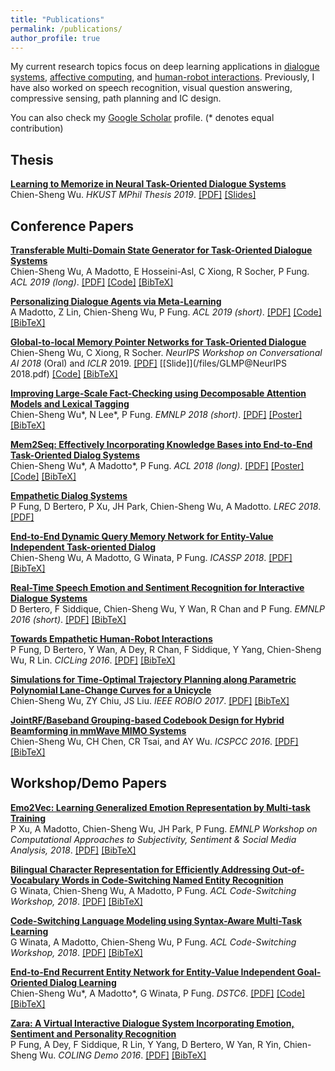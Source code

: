 ```yaml
---
title: "Publications"
permalink: /publications/
author_profile: true
---
```


My current research topics focus on deep learning applications in [dialogue systems](https://en.wikipedia.org/wiki/Dialog_system), [affective computing](https://en.wikipedia.org/wiki/Affective_computing), and [human-robot interactions](https://en.wikipedia.org/wiki/Human%E2%80%93robot_interaction). Previously, I have also worked on speech recognition, visual question answering, compressive sensing, path planning and IC design.

You can also check my <u><a href="https://scholar.google.com.hk/citations?user=1G4GV2EAAAAJ&hl=en-TW" target="_blank">Google Scholar</a></u> profile.
(* denotes equal contribution)


## Thesis

<b>[Learning to Memorize in Neural Task-Oriented Dialogue Systems]()</b> <br>
Chien-Sheng Wu. <i>HKUST MPhil Thesis 2019</i>.  [[PDF]](https://arxiv.org/abs/1905.07687) [[Slides]](/files/JasonWuMPhilThesisPresentation.pdf)


## Conference Papers

<b>[Transferable Multi-Domain State Generator for Task-Oriented Dialogue Systems](/publications/trade)</b> <br>
Chien-Sheng Wu, A Madotto, E Hosseini-Asl, C Xiong, R Socher, P Fung. <i>ACL 2019 (long)</i>. [[PDF]](https://arxiv.org/abs/1905.08743) [[Code]](https://github.com/jasonwu0731/trade-dst) [[BibTeX]](/publications/trade)

<b>[Personalizing Dialogue Agents via Meta-Learning](/publications/DAML)</b> <br>
A Madotto, Z Lin, Chien-Sheng Wu, P Fung. <i>ACL 2019 (short)</i>. [[PDF]](https://arxiv.org/abs/1905.10033) [[Code]](https://github.com/HLTCHKUST/PAML) [[BibTeX]](/publications/DAML)

<b>[Global-to-local Memory Pointer Networks for Task-Oriented Dialogue](/publications/nips18)</b> <br>
Chien-Sheng Wu, C Xiong, R Socher. <i>NeurIPS Workshop on Conversational AI 2018</i> (Oral) and <i>ICLR</i> 2019. 
[[PDF]](https://arxiv.org/abs/1901.04713) [[Slide]](/files/GLMP@NeurIPS 2018.pdf) [[Code]](https://github.com/jasonwu0731/GLMP) [[BibTeX]](/publications/nips18)

<b>[Improving Large-Scale Fact-Checking using Decomposable Attention Models and Lexical Tagging](https://jasonwu0731.github.io/publications/emnlp18)</b> <br>
Chien-Sheng Wu\*, N Lee\*, P Fung. <i>EMNLP 2018 (short)</i>. [[PDF]](http://aclweb.org/anthology/D18-1143) [[Poster]](/files/EMNLP2018_Poster.pdf) [[BibTeX]](/publications/emnlp18)

<b>[Mem2Seq: Effectively Incorporating Knowledge Bases into End-to-End Task-Oriented Dialog Systems](https://jasonwu0731.github.io/publications/Mem2Seq)</b> <br>
Chien-Sheng Wu\*, A Madotto\*, P Fung. <i>ACL 2018 (long)</i>.
[[PDF]](https://arxiv.org/pdf/1804.08217.pdf) [[Poster]](/files/mem2seq-poster) [[Code]](https://github.com/HLTCHKUST/Mem2Seq) [[BibTeX]](/publications/Mem2Seq)

<b>[Empathetic Dialog Systems](https://jasonwu0731.github.io/publications/LREC18)</b> <br>
P Fung, D Bertero, P Xu, JH Park, Chien-Sheng Wu, A Madotto. <i>LREC 2018</i>.
[[PDF]](http://lrec2018.lrec-conf.org/media/filer_public/2018/05/03/pascale_fungempathetic_dialog_systems.pdf)

<b>[End-to-End Dynamic Query Memory Network for Entity-Value Independent Task-oriented Dialog](https://jasonwu0731.github.io/publications/DQMemNN)</b> <br>
Chien-Sheng Wu, A Madotto, G Winata, P Fung. <i>ICASSP 2018</i>.
[[PDF]](https://ieeexplore.ieee.org/stamp/stamp.jsp?arnumber=8461426) [[BibTeX]](/publications/DQMemNN)

<b>[Real-Time Speech Emotion and Sentiment Recognition for Interactive Dialogue Systems](https://jasonwu0731.github.io/publications/EMNLP16)</b> <br>
D Bertero, F Siddique, Chien-Sheng Wu, Y Wan, R Chan and P Fung. <i>EMNLP  2016 (short)</i>.
[[PDF]](http://aclweb.org/anthology/D16-1110) [[BibTeX]](/publications/EMNLP16)

<b>[Towards Empathetic Human-Robot Interactions](https://jasonwu0731.github.io/publications/CICLing16)</b> <br>
P Fung, D Bertero, Y Wan, A Dey, R Chan, F Siddique, Y Yang, Chien-Sheng Wu, R Lin. <i>CICLing 2016</i>.
[[PDF]](https://arxiv.org/abs/1605.04072) [[BibTeX]](/publications/CICLing16)

<b>[Simulations for Time-Optimal Trajectory Planning along Parametric Polynomial Lane-Change Curves for a Unicycle](https://jasonwu0731.github.io/publications/ROBIO17)</b> <br> Chien-Sheng Wu, ZY Chiu, JS Liu. <i>IEEE ROBIO 2017</i>.
[[PDF]](https://ieeexplore.ieee.org/document/8324741/) [[BibTeX]](/publications/ROBIO17)

<b>[JointRF/Baseband Grouping-based Codebook Design for Hybrid Beamforming in mmWave MIMO Systems](https://jasonwu0731.github.io/publications/ICSPCC16)</b> <br>
Chien-Sheng Wu, CH Chen, CR Tsai, and AY Wu. <i>ICSPCC 2016</i>.
[[PDF]](http://access.ee.ntu.edu.tw/Publications/Conference/CA147_2016.pdf) [[BibTeX]](/publications/ICSPCC16)



## Workshop/Demo Papers
<b>[Emo2Vec: Learning Generalized Emotion Representation by Multi-task Training](/publications/emo2vec)</b> <br>
P Xu, A Madotto, Chien-Sheng Wu, JH Park, P Fung. <i>EMNLP Workshop on Computational Approaches to Subjectivity, Sentiment & Social Media Analysis, 2018</i>.
[[PDF]](https://arxiv.org/pdf/1809.04505.pdf) [[BibTeX]](/publications/emo2vec)

<b>[Bilingual Character Representation for Efficiently Addressing Out-of-Vocabulary Words in Code-Switching Named Entity Recognition](/publications/codeswitch1)</b> <br>
G Winata, Chien-Sheng Wu, A Madotto, P Fung. <i>ACL Code-Switching Workshop, 2018</i>.
[[PDF]](https://arxiv.org/pdf/1805.12061.pdf) [[BibTeX]](/publications/codeswitch1)

<b>[Code-Switching Language Modeling using Syntax-Aware Multi-Task Learning](/publications/codeswitch2)</b> <br>
G Winata, A Madotto, Chien-Sheng Wu, P Fung. <i>ACL Code-Switching Workshop, 2018</i>.
[[PDF]](https://arxiv.org/pdf/1805.12070.pdf) [[BibTeX]](/publications/codeswitch2)

<b>[End-to-End Recurrent Entity Network for Entity-Value Independent Goal-Oriented Dialog Learning](/publications/DSTC6)</b> <br>
Chien-Sheng Wu\*, A Madotto\*, G Winata, P Fung. <i>DSTC6</i>.
[[PDF]](http://workshop.colips.org/dstc6/papers/track1_paper02_wu.pdf) [[Code]](https://github.com/jasonwu0731/RecurrentEntityNetwork) [[BibTeX]](/publications/DSTC6)

<b>[Zara: A Virtual Interactive Dialogue System Incorporating Emotion, Sentiment and Personality Recognition](/publications/Zara)</b> <br>
P Fung, A Dey, F Siddique, R Lin, Y Yang, D Bertero, W Yan, R Yin, Chien-Sheng Wu. <i>COLING Demo 2016</i>.
[[PDF]](https://pdfs.semanticscholar.org/8fb0/4e09b5516ce9967947abf8f971ca560cedee.pdf?_ga=2.221745304.1298280617.1496641607-1145227445.1484936456) [[BibTeX]](/publications/Zara)





